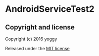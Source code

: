 AndroidServiceTest2
====

Copyright and license
----
Copyright (c) 2016 yoggy

Released under the [MIT license](LICENSE.txt)
